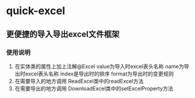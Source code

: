 # quick-excel
## 更便捷的导入导出excel文件框架
### 使用说明
1. 在实体类的属性上加上注解@Excel value为导入时excel表头名称 name为导出时excel表头名称 index是导出时的排序 format为导出时的变更规则
2. 在需要导入的地方调用 ReadExcel类中的readExcel方法
3. 在需要导出的地方调用 DownloadExcel类中的setExcelProperty方法